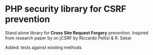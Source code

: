 PHP security library for CSRF prevention
========================================

  Stand alone library for **Cross Site Request Forgery** prevention. Inspired from research paper by on jCSRF by Riccardo Pellizi & R. Sekar 


Added: tests against existing methods
